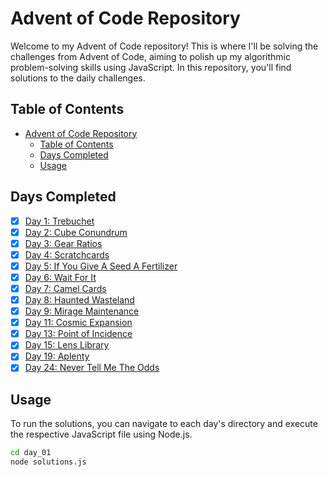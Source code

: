 # Advent of Code Repository

Welcome to my Advent of Code repository! This is where I'll be solving the challenges from Advent of Code, aiming to polish up my algorithmic problem-solving skills using JavaScript. In this repository, you'll find solutions to the daily challenges.

## Table of Contents

- [Advent of Code Repository](#advent-of-code-repository)
  - [Table of Contents](#table-of-contents)
  - [Days Completed](#days-completed)
  - [Usage](#usage)

## Days Completed

- [x] [Day 1: Trebuchet](./day_01)
- [x] [Day 2: Cube Conundrum](./day_02)
- [x] [Day 3: Gear Ratios](./day_03)
- [x] [Day 4: Scratchcards](./day_04)
- [x] [Day 5: If You Give A Seed A Fertilizer](./day_05)
- [x] [Day 6: Wait For It](./day_06)
- [x] [Day 7: Camel Cards](./day_07)
- [x] [Day 8: Haunted Wasteland](./day_08)
- [x] [Day 9: Mirage Maintenance](./day_09)
- [x] [Day 11: Cosmic Expansion](./day_11)
- [x] [Day 13: Point of Incidence](./day_13)
- [x] [Day 15: Lens Library](./day_15)
- [x] [Day 19: Aplenty](./day_19)
- [x] [Day 24: Never Tell Me The Odds](./day_24)

## Usage

To run the solutions, you can navigate to each day's directory and execute the respective JavaScript file using Node.js.

```bash
cd day_01
node solutions.js
```
